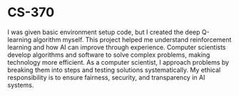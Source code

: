 # CS-370

I was given basic environment setup code, but I created the deep Q-learning algorithm myself. This project helped me understand reinforcement learning and how AI can improve through experience. Computer scientists develop algorithms and software to solve complex problems, making technology more efficient. As a computer scientist, I approach problems by breaking them into steps and testing solutions systematically. My ethical responsibility is to ensure fairness, security, and transparency in AI systems.

